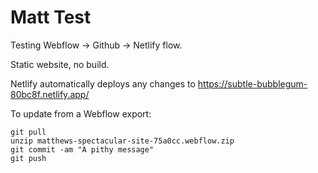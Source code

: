 # Matt Test

Testing Webflow -> Github -> Netlify flow. 

Static website, no build.

Netlify automatically deploys any changes to https://subtle-bubblegum-80bc8f.netlify.app/

To update from a Webflow export:
```
git pull
unzip matthews-spectacular-site-75a0cc.webflow.zip
git commit -am "A pithy message"
git push
```

